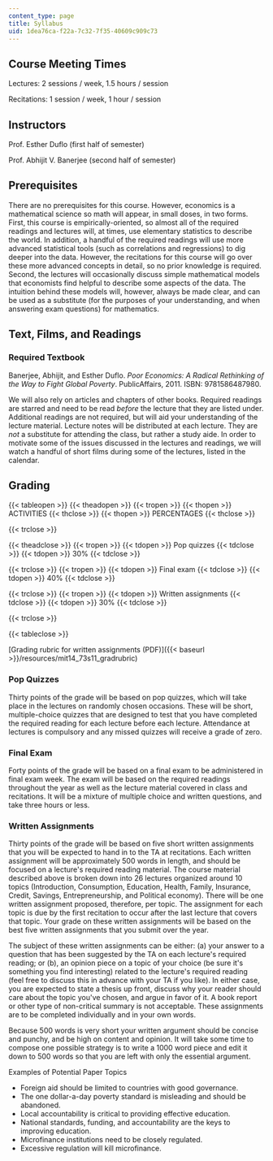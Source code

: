 ```yaml
---
content_type: page
title: Syllabus
uid: 1dea76ca-f22a-7c32-7f35-40609c909c73
---
```


Course Meeting Times
--------------------

Lectures: 2 sessions / week, 1.5 hours / session

Recitations: 1 session / week, 1 hour / session

Instructors
-----------

Prof. Esther Duflo (first half of semester)

Prof. Abhijit V. Banerjee (second half of semester)

Prerequisites
-------------

There are no prerequisites for this course. However, economics is a mathematical science so math will appear, in small doses, in two forms. First, this course is empirically-oriented, so almost all of the required readings and lectures will, at times, use elementary statistics to describe the world. In addition, a handful of the required readings will use more advanced statistical tools (such as correlations and regressions) to dig deeper into the data. However, the recitations for this course will go over these more advanced concepts in detail, so no prior knowledge is required. Second, the lectures will occasionally discuss simple mathematical models that economists find helpful to describe some aspects of the data. The intuition behind these models will, however, always be made clear, and can be used as a substitute (for the purposes of your understanding, and when answering exam questions) for mathematics.

Text, Films, and Readings
-------------------------

### Required Textbook

Banerjee, Abhijit, and Esther Duflo. _Poor Economics: A Radical Rethinking of the Way to Fight Global Poverty_. PublicAffairs, 2011. ISBN: 9781586487980.

We will also rely on articles and chapters of other books. Required readings are starred and need to be read _before_ the lecture that they are listed under. Additional readings are not required, but will aid your understanding of the lecture material. Lecture notes will be distributed at each lecture. They are _not_ a substitute for attending the class, but rather a study aide. In order to motivate some of the issues discussed in the lectures and readings, we will watch a handful of short films during some of the lectures, listed in the calendar.

Grading
-------

{{< tableopen >}}
{{< theadopen >}}
{{< tropen >}}
{{< thopen >}}
ACTIVITIES
{{< thclose >}}
{{< thopen >}}
PERCENTAGES
{{< thclose >}}

{{< trclose >}}

{{< theadclose >}}
{{< tropen >}}
{{< tdopen >}}
Pop quizzes
{{< tdclose >}}
{{< tdopen >}}
30%
{{< tdclose >}}

{{< trclose >}}
{{< tropen >}}
{{< tdopen >}}
Final exam
{{< tdclose >}}
{{< tdopen >}}
40%
{{< tdclose >}}

{{< trclose >}}
{{< tropen >}}
{{< tdopen >}}
Written assignments
{{< tdclose >}}
{{< tdopen >}}
30%
{{< tdclose >}}

{{< trclose >}}

{{< tableclose >}}

[Grading rubric for written assignments (PDF)]({{< baseurl >}}/resources/mit14_73s11_gradrubric)

### Pop Quizzes

Thirty points of the grade will be based on pop quizzes, which will take place in the lectures on randomly chosen occasions. These will be short, multiple-choice quizzes that are designed to test that you have completed the required reading for each lecture before each lecture. Attendance at lectures is compulsory and any missed quizzes will receive a grade of zero.

### Final Exam

Forty points of the grade will be based on a final exam to be administered in final exam week. The exam will be based on the required readings throughout the year as well as the lecture material covered in class and recitations. It will be a mixture of multiple choice and written questions, and take three hours or less.

### Written Assignments

Thirty points of the grade will be based on five short written assignments that you will be expected to hand in to the TA at recitations. Each written assignment will be approximately 500 words in length, and should be focused on a lecture's required reading material. The course material described above is broken down into 26 lectures organized around 10 topics (Introduction, Consumption, Education, Health, Family, Insurance, Credit, Savings, Entrepreneurship, and Political economy). There will be one written assignment proposed, therefore, per topic. The assignment for each topic is due by the first recitation to occur after the last lecture that covers that topic. Your grade on these written assignments will be based on the best five written assignments that you submit over the year.

The subject of these written assignments can be either: (a) your answer to a question that has been suggested by the TA on each lecture's required reading; or (b), an opinion piece on a topic of your choice (be sure it's something you find interesting) related to the lecture's required reading (feel free to discuss this in advance with your TA if you like). In either case, you are expected to state a thesis up front, discuss why your reader should care about the topic you've chosen, and argue in favor of it. A book report or other type of non-critical summary is not acceptable. These assignments are to be completed individually and in your own words.

Because 500 words is very short your written argument should be concise and punchy, and be high on content and opinion. It will take some time to compose one possible strategy is to write a 1000 word piece and edit it down to 500 words so that you are left with only the essential argument.

Examples of Potential Paper Topics

*   Foreign aid should be limited to countries with good governance.
*   The one dollar-a-day poverty standard is misleading and should be abandoned.
*   Local accountability is critical to providing effective education.
*   National standards, funding, and accountability are the keys to improving education.
*   Microfinance institutions need to be closely regulated.
*   Excessive regulation will kill microfinance.